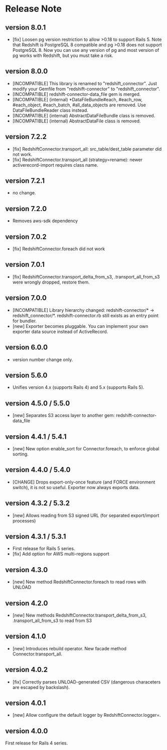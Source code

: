 # Release Note

## version 8.0.1

- [fix] Loosen pg version restriction to allow >0.18 to support Rails 5.
  Note that Redshift is PostgreSQL 8 compatible and pg >0.18 does not support PostgreSQL 8.
  Now you can use any version of pg and most version of pg works with Redshift, but you must take a risk.

## version 8.0.0

- [INCOMPATIBLE] This library is renamed to "redshift_connector".  Just modify your Gemfile from "redshift-connector" to "redshift_connector".
- [INCOMPATIBLE] redshift-connector-data_file gem is merged.
- [INCOMPATIBLE] (internal) *DataFileBundle#each, #each_row, #each_object, #each_batch, #all_data_objects are removed.  Use DataFileBundleReader class instead.
- [INCOMPATIBLE] (internal) AbstractDataFileBundle class is removed.
- [INCOMPATIBLE] (internal) AbstractDataFile class is removed.

## version 7.2.2

- [fix] RedshiftConnector.transport_all: src_table/dest_table parameter did not work.
- [fix] RedshiftConnector.transport_all (strategy=rename): newer activerecord-import requires class name.

## version 7.2.1

- no change.

## version 7.2.0

- Removes aws-sdk dependency

## version 7.0.2

- [fix] RedshiftConnector.foreach did not work

## version 7.0.1

- [fix] RedshiftConnector.transport_delta_from_s3, .transport_all_from_s3 were wrongly dropped, restore them.

## version 7.0.0

- [INCOMPATIBLE] Library hierarchy changed: redshift-connector/* -> redshift_connector/*.  redshift-connector.rb still exists as an entry point for bundler.
- [new] Exporter becomes pluggable.  You can implement your own exporter data source instead of ActiveRecord.

## version 6.0.0

- version number change only.

## version 5.6.0

- Unifies version 4.x (supports Rails 4) and 5.x (supports Rails 5).

## version 4.5.0 / 5.5.0

- [new] Separates S3 access layer to another gem: redshift-connector-data_file

## version 4.4.1 / 5.4.1

- [new] New option enable_sort for Connector.foreach, to enforce global sorting.

## version 4.4.0 / 5.4.0

- [CHANGE] Drops export-only-once feature (and FORCE environment switch), it is not so useful.
  Exporter now always exports data.

## version 4.3.2 / 5.3.2

- [new] Allows reading from S3 signed URL (for separated export/import processes)

## version 4.3.1 / 5.3.1

- First release for Rails 5 series.
- [fix] Add option for AWS multi-regions support

## version 4.3.0

- [new] New method RedshiftConnector.foreach to read rows with UNLOAD

## version 4.2.0

- [new] New methods RedshiftConnector.transport_delta_from_s3, .transport_all_from_s3 to read from S3
 
## version 4.1.0

- [new] Introduces rebuild operator.  New facade method Connector.transport_all.
  
## version 4.0.2
  
- [fix] Correctly parses UNLOAD-generated CSV (dangerous characeters are escaped by backslash).
  
## version 4.0.1
  
- [new] Allow configure the default logger by RedshiftConnector.logger=.
  
## version 4.0.0
  
First release for Rails 4 series.
